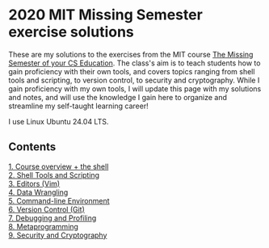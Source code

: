 # 2020 MIT Missing Semester exercise solutions
These are my solutions to the exercises from the MIT course [The Missing Semester of your CS Education](https://missing.csail.mit.edu/). The class's aim is to teach students how to gain proficiency with their own tools, and covers topics ranging from shell tools and scripting, to version control, to security and cryptography. While I gain proficiency with my own tools, I will update this page with my solutions and notes, and will use the knowledge I gain here to organize and streamline my self-taught learning career!

I use Linux Ubuntu 24.04 LTS.

## Contents
[1. Course overview + the shell](./Lecture1/Lecture1.md)\
[2. Shell Tools and Scripting](./Lecture2/Lecture2.md)\
[3. Editors (Vim)](./Lecture3/Lecture3.md)\
[4. Data Wrangling](./Lecture4/Lecture4.md)\
[5. Command-line Environment](./Lecture5/Lecture5.md)\
[6. Version Control (Git)](./Lecture6/Lecture6.md)\
[7. Debugging and Profiling](./Lecture7/Lecture7.md)\
[8. Metaprogramming](./Lecture8/Lecture8.md)\
[9. Security and Cryptography](./Lecture9/Lecture9.md)
